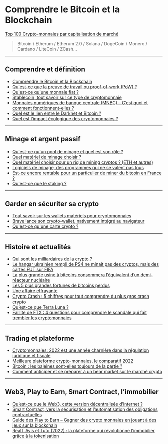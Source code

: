 # Comprendre le Bitcoin et la Blockchain

[Top 100 Crypto-monnaies par capitalisation de marché](https://coinmarketcap.com/fr/)
> Bitcoin / Etherum / Etherum 2.0 / Solana / DogeCoin / Monero / Cardano / LiteCoin / ZCash...

---

## Comprendre et définition

- [Comprendre le Bitcoin et la Blockchain](./cours.md)
- [Qu'est-ce que la preuve de travail ou proof-of-work (PoW) ?](./pow.md)
- [Qu'est-ce qu'une monnaie fiat ?](./monnaieFiat.md)
- [Stablecoin, tout savoir sur ce type de cryptomonnaie](./stablecoin.md)
- [Monnaies numériques de banque centrale (MNBC) – C’est quoi et comment fonctionnent-elles ?](./MNBC.md)
- [Quel est le lien entre le Darknet et Bitcoin ?](./darknetBitcoin.md)
- [Quel est l’impact écologique des cryptomonnaies ?](./impactEco.md)

---

## Minage et argent passif

- [Qu'est-ce qu'un pool de minage et quel est son rôle ?](./poolMinage.md)
- [Quel matériel de minage choisir ?](./materielMinage.md)
- [Quel matériel choisir pour un rig de mining cryptos ? (ETH et autres)](./rig.md)
- [Logiciels de minage, des programmes qui ne se valent pas tous](./logicielMinage.md)
- [Est-ce encore rentable pour un particulier de miner du bitcoin en France ?](./rentableFranceMiner.md)
- [Qu'est-ce que le staking ?](./staking.md)

---

## Garder en sécuriter sa crypto

- [Tout savoir sur les wallets matériels pour cryptomonnaies](./hardwareWallet.md)
- [Brave lance son crypto-wallet, nativement intégré au navigateur](./brave.md)
- [Qu'est-ce qu'une carte crypto ?](./carteCrypto.md)

---

## Histoire et actualités

- [Qui sont les milliardaires de la crypto ?](./milliardairesCrypto.md)
- [Le hangar ukrainien rempli de PS4 ne minait pas des cryptos, mais des cartes FUT sur FIFA](https://www.numerama.com/tech/728748-le-hangar-ukrainien-rempli-de-ps4-ne-minait-pas-des-crytpo-mais-des-cartes-fut-sur-fifa.html)
- [La plus grande usine à bitcoins consommera l’équivalent d’un demi-réacteur nucléaire](./usineBitcoins.md)
- [Les 5 plus grandes fortunes de bitcoins perdus](./fortunesPerdus.md)
- [Une affaire effrayante](./affaireEffrayante.md)
- [Crypto Crash : 5 chiffres pour tout comprendre du plus gros crash crypto](./cryptoCrash.md)
- [Qu’est-ce que Terra Luna ?](./terraLuna.md)
- [Faillite de FTX : 4 questions pour comprendre le scandale qui fait trembler les cryptomonnaies](./failliteFTX.md)

---

## Trading et plateforme

- [Cryptomonnaies: 2022 est une année charnière dans la régulation juridique et fiscale](./franceCrypto.md)
- [Meilleure plateforme crypto-monnaies, le comparatif 2022](https://www.clubic.com/antivirus-securite-informatique/cryptage-cryptographie/crypto-monnaie/article-877095-1-comparatif-plateformes-crypto-meilleur-service-acheter-vendre-cryptomonnaies-8201.html)
- [Bitcoin : les baleines sont-elles toujours de la partie ?](./baleines.md)
- [Comment anticiper et se préparer à un bear market sur le marché crypto](./bearMarket.md)

---

## Web3, Play to Earn, Smart Contract, l’immobilier

- [Qu’est-ce que le Web3, cette version décentralisée d’Internet ?](./web3.md)
- [Smart Contract, vers la sécurisation et l’automatisation des obligations contractuelles](./smartContrats.md)
- [Guide des Play to Earn – Gagner des crypto monnaies en jouant à des jeux sur la blockchain](./playToEarn.md)
- [RealT Avis et Tuto (2022) : la plateforme qui révolutionne l’immobilier grâce à la tokenisation](https://cryptoast.fr/realt-tokenisation-biens-immobiliers/)

<!--
- Metaverse / NFT
- Comment gagner des bitcoins gratuitement ?
- Comment prédire le prix du bitcoin ?
- Blockchain et jeux vidéo : un réel cas d'utilisation ?
- Qu'est-ce que la preuve d'enjeu ou proof-of-stake (PoS) ?
- Les figures célèbres en trading
- Comment trader le Bitcoin et les cryptos ? La formule secrète du trader rentable
- Qu'est-ce que la DeFi ? Tout savoir sur la finance décentralisée
-  Que sont les market orders, les limit orders et les stop limit orders ? 
